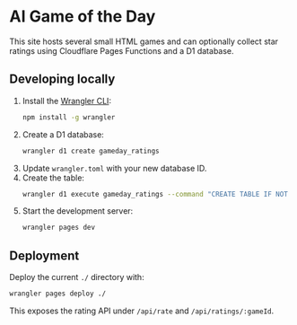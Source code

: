 # AI Game of the Day

This site hosts several small HTML games and can optionally collect star ratings using Cloudflare Pages Functions and a D1 database.

## Developing locally

1. Install the [Wrangler CLI](https://developers.cloudflare.com/workers/wrangler/install/):
   ```bash
   npm install -g wrangler
   ```
2. Create a D1 database:
   ```bash
   wrangler d1 create gameday_ratings
   ```
3. Update `wrangler.toml` with your new database ID.
4. Create the table:
   ```bash
   wrangler d1 execute gameday_ratings --command "CREATE TABLE IF NOT EXISTS ratings (id INTEGER PRIMARY KEY AUTOINCREMENT, game_id TEXT NOT NULL, stars INTEGER NOT NULL CHECK(stars BETWEEN 1 AND 5), ip TEXT, created_at TIMESTAMP DEFAULT CURRENT_TIMESTAMP);"
   ```
5. Start the development server:
   ```bash
   wrangler pages dev
   ```

## Deployment

Deploy the current `./` directory with:
```bash
wrangler pages deploy ./
```

This exposes the rating API under `/api/rate` and `/api/ratings/:gameId`.
